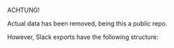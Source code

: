 ACHTUNG!

Actual data has been removed, being this a public repo.

However, Slack exports have the following structure:

